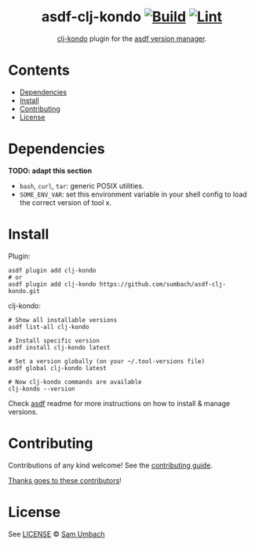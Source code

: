 <div align="center">

# asdf-clj-kondo [![Build](https://github.com/sumbach/asdf-clj-kondo/actions/workflows/build.yml/badge.svg)](https://github.com/sumbach/asdf-clj-kondo/actions/workflows/build.yml) [![Lint](https://github.com/sumbach/asdf-clj-kondo/actions/workflows/lint.yml/badge.svg)](https://github.com/sumbach/asdf-clj-kondo/actions/workflows/lint.yml)


[clj-kondo](https://github.com/clj-kondo/clj-kondo) plugin for the [asdf version manager](https://asdf-vm.com).

</div>

# Contents

- [Dependencies](#dependencies)
- [Install](#install)
- [Contributing](#contributing)
- [License](#license)

# Dependencies

**TODO: adapt this section**

- `bash`, `curl`, `tar`: generic POSIX utilities.
- `SOME_ENV_VAR`: set this environment variable in your shell config to load the correct version of tool x.

# Install

Plugin:

```shell
asdf plugin add clj-kondo
# or
asdf plugin add clj-kondo https://github.com/sumbach/asdf-clj-kondo.git
```

clj-kondo:

```shell
# Show all installable versions
asdf list-all clj-kondo

# Install specific version
asdf install clj-kondo latest

# Set a version globally (on your ~/.tool-versions file)
asdf global clj-kondo latest

# Now clj-kondo commands are available
clj-kondo --version
```

Check [asdf](https://github.com/asdf-vm/asdf) readme for more instructions on how to
install & manage versions.

# Contributing

Contributions of any kind welcome! See the [contributing guide](contributing.md).

[Thanks goes to these contributors](https://github.com/sumbach/asdf-clj-kondo/graphs/contributors)!

# License

See [LICENSE](LICENSE) © [Sam Umbach](https://github.com/sumbach/)
